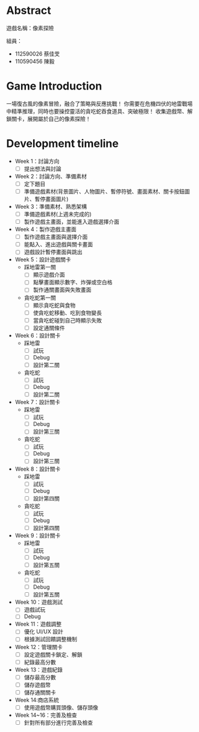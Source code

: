 # Abstract

遊戲名稱：像素探險

組員：

- 112590026 蔡佳芠
- 110590456 陳毅

# Game Introduction

一場復古風的像素冒險，融合了策略與反應挑戰！
你需要在危機四伏的地雷戰場中精準推理，同時也要操控靈活的貪吃蛇吞食道具、突破極限！
收集遊戲幣、解鎖關卡，展開屬於自己的像素探險！

# Development timeline

- Week 1：討論方向
  - [ ] 提出想法與討論
- Week 2：討論方向、準備素材
  - [ ] 定下題目
  - [ ] 準備遊戲素材(背景圖片、人物圖片、暫停符號、畫面素材、關卡按鈕圖片、暫停畫面圖片)
- Week 3：準備素材、熟悉架構
  - [ ] 準備遊戲素材(上週未完成的)
  - [ ] 製作遊戲主畫面，並能進入遊戲選擇介面
- Week 4：製作遊戲主畫面
  - [ ] 製作遊戲主畫面與選擇介面
  - [ ] 能點入、進出遊戲與關卡畫面
  - [ ] 遊戲設計暫停畫面與跳出
- Week 5：設計遊戲關卡
  - 踩地雷第一關
    - [ ] 顯示遊戲介面
    - [ ] 點擊畫面顯示數字、炸彈或空白格
    - [ ] 製作通關畫面與失敗畫面
  - 貪吃蛇第一關
    - [ ] 顯示貪吃蛇與食物
    - [ ] 使貪吃蛇移動、吃到食物變長
    - [ ] 當貪吃蛇碰到自己時顯示失敗
    - [ ] 設定通關條件
- Week 6：設計關卡
  - 踩地雷
    - [ ] 試玩
    - [ ] Debug
    - [ ] 設計第二關
  - 貪吃蛇
    - [ ] 試玩
    - [ ] Debug
    - [ ] 設計第二關
- Week 7：設計關卡
  - 踩地雷
    - [ ] 試玩
    - [ ] Debug
    - [ ] 設計第三關
  - 貪吃蛇
    - [ ] 試玩
    - [ ] Debug
    - [ ] 設計第三關
- Week 8：設計關卡
  - 踩地雷
    - [ ] 試玩
    - [ ] Debug
    - [ ] 設計第四關
  - 貪吃蛇
    - [ ] 試玩
    - [ ] Debug
    - [ ] 設計第四關
- Week 9：設計關卡
  - 踩地雷
    - [ ] 試玩
    - [ ] Debug
    - [ ] 設計第五關
  - 貪吃蛇
    - [ ] 試玩
    - [ ] Debug
    - [ ] 設計第五關
- Week 10：遊戲測試
  - [ ] 遊戲試玩
  - [ ] Debug
- Week 11：遊戲調整
  - [ ] 優化 UI/UX 設計
  - [ ] 根據測試回饋調整機制
- Week 12：管理關卡
  - [ ] 設定遊戲關卡鎖定、解鎖
  - [ ] 紀錄最高分數
- Week 13：遊戲紀錄
  - [ ] 儲存最高分數
  - [ ] 儲存遊戲幣
  - [ ] 儲存通關關卡
- Week 14:商店系統
  - [ ] 使用遊戲幣購買頭像、儲存頭像
- Week 14~16：完善及檢查
  - [ ] 針對所有部分進行完善及檢查